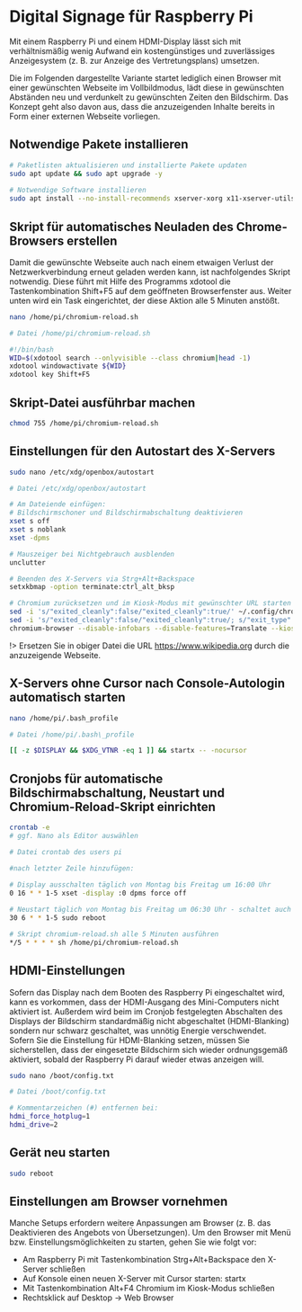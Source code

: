 # Digital Signage für Raspberry Pi

Mit einem Raspberry Pi und einem HDMI-Display lässt sich mit verhältnismäßig wenig Aufwand ein kostengünstiges und zuverlässiges Anzeigesystem (z. B. zur Anzeige des Vertretungsplans) umsetzen.

Die im Folgenden dargestellte Variante startet lediglich einen Browser mit einer gewünschten Webseite im Vollbildmodus, lädt diese in gewünschten Abständen neu und verdunkelt zu gewünschten Zeiten den Bildschirm. Das Konzept geht also davon aus, dass die anzuzeigenden Inhalte bereits in Form einer externen Webseite vorliegen.

## Notwendige Pakete installieren

```bash
# Paketlisten aktualisieren und installierte Pakete updaten
sudo apt update && sudo apt upgrade -y
    
# Notwendige Software installieren
sudo apt install --no-install-recommends xserver-xorg x11-xserver-utils xinit openbox xdotool chromium-browser unclutter -y
```

## Skript für automatisches Neuladen des Chrome-Browsers erstellen

Damit die gewünschte Webseite auch nach einem etwaigen Verlust der Netzwerkverbindung erneut geladen werden kann, ist nachfolgendes Skript notwendig. Diese führt mit Hilfe des Programms xdotool die Tastenkombination Shift+F5 auf dem geöffneten Browserfenster aus. Weiter unten wird ein Task eingerichtet, der diese Aktion alle 5 Minuten anstößt.

```bash
nano /home/pi/chromium-reload.sh
```

```bash
# Datei /home/pi/chromium-reload.sh

#!/bin/bash
WID=$(xdotool search --onlyvisible --class chromium|head -1)
xdotool windowactivate ${WID}
xdotool key Shift+F5
```

## Skript-Datei ausführbar machen

```bash
chmod 755 /home/pi/chromium-reload.sh
```

## Einstellungen für den Autostart des X-Servers
```bash
sudo nano /etc/xdg/openbox/autostart
```
```bash
# Datei /etc/xdg/openbox/autostart

# Am Dateiende einfügen:
# Bildschirmschoner und Bildschirmabschaltung deaktivieren
xset s off
xset s noblank
xset -dpms

# Mauszeiger bei Nichtgebrauch ausblenden
unclutter

# Beenden des X-Servers via Strg+Alt+Backspace
setxkbmap -option terminate:ctrl_alt_bksp

# Chromium zurücksetzen und im Kiosk-Modus mit gewünschter URL starten
sed -i 's/"exited_cleanly":false/"exited_cleanly":true/' ~/.config/chromium/'Local State'
sed -i 's/"exited_cleanly":false/"exited_cleanly":true/; s/"exit_type":"[^"]\+"/"exit_type":"Normal"/' ~/.config/chromium/Default/Preferences
chromium-browser --disable-infobars --disable-features=Translate --kiosk 'https://www.wikipedia.org'
```

!> Ersetzen Sie in obiger Datei die URL https://www.wikipedia.org durch die anzuzeigende Webseite.

## X-Servers ohne Cursor nach Console-Autologin automatisch starten

```bash
nano /home/pi/.bash_profile
```

```bash
# Datei /home/pi/.bash\_profile

[[ -z $DISPLAY && $XDG_VTNR -eq 1 ]] && startx -- -nocursor
```

## Cronjobs für automatische Bildschirmabschaltung, Neustart und Chromium-Reload-Skript einrichten

```bash
crontab -e
# ggf. Nano als Editor auswählen
```

```bash
# Datei crontab des users pi

#nach letzter Zeile hinzufügen:
    
# Display ausschalten täglich von Montag bis Freitag um 16:00 Uhr
0 16 * * 1-5 xset -display :0 dpms force off

# Neustart täglich von Montag bis Freitag um 06:30 Uhr - schaltet auch Display wieder ein
30 6 * * 1-5 sudo reboot

# Skript chromium-reload.sh alle 5 Minuten ausführen
*/5 * * * * sh /home/pi/chromium-reload.sh
```

## HDMI-Einstellungen

Sofern das Display nach dem Booten des Raspberry Pi eingeschaltet wird, kann es vorkommen, dass der HDMI-Ausgang des Mini-Computers nicht aktiviert ist. Außerdem wird beim im Cronjob festgelegten Abschalten des Displays der Bildschirm standardmäßig nicht abgeschaltet (HDMI-Blanking) sondern nur schwarz geschaltet, was unnötig Energie verschwendet. Sofern Sie die Einstellung für HDMI-Blanking setzen, müssen Sie sicherstellen, dass der eingesetzte Bildschirm sich wieder ordnungsgemäß aktiviert, sobald der Raspberry Pi darauf wieder etwas anzeigen will.

```bash
sudo nano /boot/config.txt
```

```bash
# Datei /boot/config.txt

# Kommentarzeichen (#) entfernen bei:
hdmi_force_hotplug=1
hdmi_drive=2
```

## Gerät neu starten

```bash
sudo reboot
```

## Einstellungen am Browser vornehmen

Manche Setups erfordern weitere Anpassungen am Browser (z. B. das Deaktivieren des Angebots von Übersetzungen). Um den Browser mit Menü bzw. Einstellungsmöglichkeiten zu starten, gehen Sie wie folgt vor:

- Am Raspberry Pi mit Tastenkombination Strg+Alt+Backspace den X-Server schließen
- Auf Konsole einen neuen X-Server mit Cursor starten: startx
- Mit Tastenkombination Alt+F4 Chromium im Kiosk-Modus schließen
- Rechtsklick auf Desktop → Web Browser